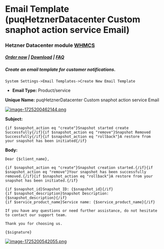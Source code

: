 # Email Template (puqHetznerDatacenter Custom snaphot action service Email)

### Hetzner Datacenter module **[WHMCS](https://puqcloud.com/link.php?id=77)**

#####  [Order now](https://puqcloud.com/whmcs-module-hetznerdatacenter.php) | [Download](https://download.puqcloud.com/WHMCS/servers/PUQ_WHMCS-HetznerDatacenter/) | [FAQ](https://faq.puqcloud.com/)

##### Create an email template for customer notifications.

```
System Settings->Email Templates->Create New Email Template
```

- **Email Type:** Product/service

**Unique Name:** puqHetznerDatacenter Custom snaphot action service Email

[![image-1725200462144.png](https://doc.puq.info/uploads/images/gallery/2024-09/scaled-1680-/image-1725200462144.png)](https://doc.puq.info/uploads/images/gallery/2024-09/image-1725200462144.png)

 **Subject:**

```
{if $snapshot_action eq "create"}Snapshot started create Successfully{/if}{if $snapshot_action eq "remove"}Snapshot Removed Successfully{/if}{if $snapshot_action eq "rollback"}A restore from your snapshot has been initiated{/if}
```

**Body:**

```
Dear {$client_name},

{if $snapshot_action eq "create"}Snapshot creation started.{/if}{if $snapshot_action eq "remove"}Your snapshot has been successfully removed.{/if}{if $snapshot_action eq "rollback"}A restore from your snapshot has been initiated.{/if}

{if $snapshot_id}Snapshot ID: {$snapshot_id}{/if}
{if $snapshot_description}Snapshot Description: {$snapshot_description}{/if}
{if $service_product_name}Service name: {$service_product_name}{/if}

If you have any questions or need further assistance, do not hesitate to contact our support team.

Thank you for choosing us.

{$signature}
```

[![image-1725200542055.png](https://doc.puq.info/uploads/images/gallery/2024-09/scaled-1680-/image-1725200542055.png)](https://doc.puq.info/uploads/images/gallery/2024-09/image-1725200542055.png)
